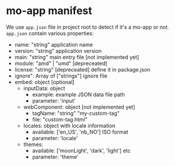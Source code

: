 mo-app manifest
=====================

We use `app.json` file in project root to detect if it's a mo-app or
not. `app.json` contain various properties:

* name: "string" application name
* version: "string" application version
* main: "string" main entry file [not implemented yet]
* module: "amd" | "umd" [depreceated]
* license: "string" [depreceated] define it in package.json
* ignore": Array of ["strings"] ignore file
* embed: object [optional]
    * inputData: object
        * example: example JSON data file path
        * parameter: 'input'
    * webComponent: object [not implemented yet]
        * tagName: "string" "my-custom-tag"
        * file: "custom-tag.html"
    * locales: object with locale information
        * available: ['en_US', 'nb_NO'] ISO format
        * parameter: 'locale'
    * themes:
        * available: ['moonLight', 'dark', 'light'] etc
        * parameter: 'theme'
